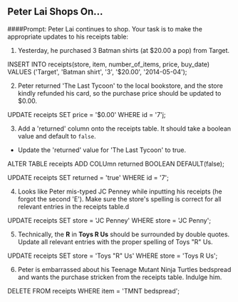 ## Peter Lai Shops On...

####Prompt:
Peter Lai continues to shop. Your task is to make the appropriate updates to his receipts table:

1. Yesterday, he purchased 3 Batman shirts (at $20.00 a pop) from Target.

INSERT INTO receipts(store, item, number_of_items, price, buy_date) VALUES ('Target', 'Batman shirt', '3', '$20.00', '2014-05-04');

2. Peter returned 'The Last Tycoon' to the local bookstore, and the store kindly refunded his card, so the purchase price should be updated to $0.00.

UPDATE receipts SET price = '$0.00' WHERE id = '7'j;

3. Add a 'returned' column onto the receipts table. It should take a boolean value and default to `false`.
  - Update the 'returned' value for 'The Last Tycoon' to true.

ALTER TABLE receipts ADD COLUmn returned BOOLEAN DEFAULT(false);

UPDATE receipts SET returned = 'true' WHERE id = '7';

4. Looks like Peter mis-typed JC Penney while inputting his receipts (he forgot the second 'E'). Make sure the store's spelling is correct for all relevant entries in the receipts table.d

UPDATE receipts SET store = 'JC Penney' WHERE store = 'JC Penny';

5. Technically, the __R__ in __Toys R Us__ should be surrounded by double quotes. Update all relevant entries with the proper spelling of Toys "R" Us.

UPDATE receipts SET store = 'Toys "R" Us' WHERE store = 'Toys R Us';

6. Peter is embarrassed about his Teenage Mutant Ninja Turtles bedspread and wants the purchase stricken from the receipts table. Indulge him.

DELETE FROM receipts WHERE item = 'TMNT bedspread';






